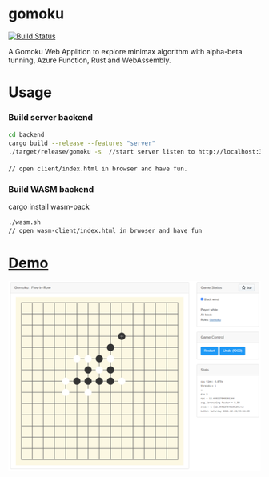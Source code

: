 # gomoku

[![Build Status](https://github.com/chenyukang/gomoku/actions/workflows/rust.yml/badge.svg?branch=main)](https://github.com/chenyukang/gomoku/actions/workflows/rust.yml)

A Gomoku Web Applition to explore minimax algorithm with alpha-beta tunning,
Azure Function, Rust and WebAssembly.

# Usage

### Build server backend
```sh
cd backend
cargo build --release --features "server"
./target/release/gomoku -s  //start server listen to http://localhost:3000

// open client/index.html in browser and have fun.
```

### Build WASM backend

cargo install wasm-pack
```sh
./wasm.sh
// open wasm-client/index.html in brwoser and have fun
```

# [Demo](https://lemon-hill-0c2cac210.azurestaticapps.net/)

![demo](./client/assets/gomoku_demo.png)